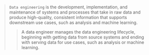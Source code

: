 > ``Data engineering`` is the development, implementation, and maintenance of systems and processes that take in raw data and produce high-quality, consistent information that supports downstream use cases, such as analysis and machine learning.
>> A data engineer manages the data engineering lifecycle, beginning with getting data from source systems and ending with serving data for use cases, such as analysis or machine learning.





